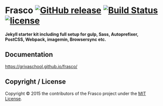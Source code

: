 # Frasco [![GitHub release](https://img.shields.io/github/release/grivaschool/frasco.svg)](https://github.com/grivaschool/frasco/releases) [![Build Status](https://travis-ci.org/grivaschool/frasco.svg?branch=master)](https://travis-ci.org/grivaschool/frasco) [![license](https://img.shields.io/github/license/grivaschool/frasco.svg?maxAge=2592000)](https://github.com/grivaschool/frasco/blob/master/LICENSE)

__Jekyll starter kit including full setup for gulp, Sass, Autoprefixer, PostCSS, Webpack, imagemin, Browsersync etc.__

## Documentation

https://grivaschool.github.io/frasco/

## Copyright / License

Copyright © 2015 the contributors of the Frasco project under the [MIT License](https://github.com/grivaschool/frasco/blob/master/LICENSE).
